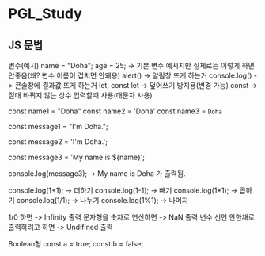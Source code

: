 # PGL_Study

## JS 문법
변수(예시)
name = "Doha";
age = 25;
-> 기본 변수 예시지만 실제로는 이렇게 하면 안좋음(왜? 변수 이름이 겹치면 안돼용)
alert() -> 알림창 뜨게 하는거
console.log() -> 콘솔창에 결과값 뜨게 하는거
let, const
let -> 덮어쓰기 방지용(변경 가능)
const -> 절대 바뀌지 않는 상수 입력할때 사용(대문자 사용)

const name1 = "Doha"
const name2 = 'Doha'
const name3 = `Doha`

const message1 = "I'm Doha.";

const message2 = 'I\'m Doha.';

const message3 = 'My name is ${name}';

console.log(message3); -> My name is Doha 가 출력됨.

console.log(1+1); -> 더하기
console.log(1-1); -> 빼기
console.log(1*1); -> 곱하기
console.log(1/1); -> 나누기
console.log(1%1); -> 나머지

1/0 하면 -> Infinity 출력
문자형을 숫자로 연산하면 -> NaN 출력
변수 선언 안한채로 출력하려고 하면 -> Undifined 출력

Boolean형 
const a = true;
const b = false;




